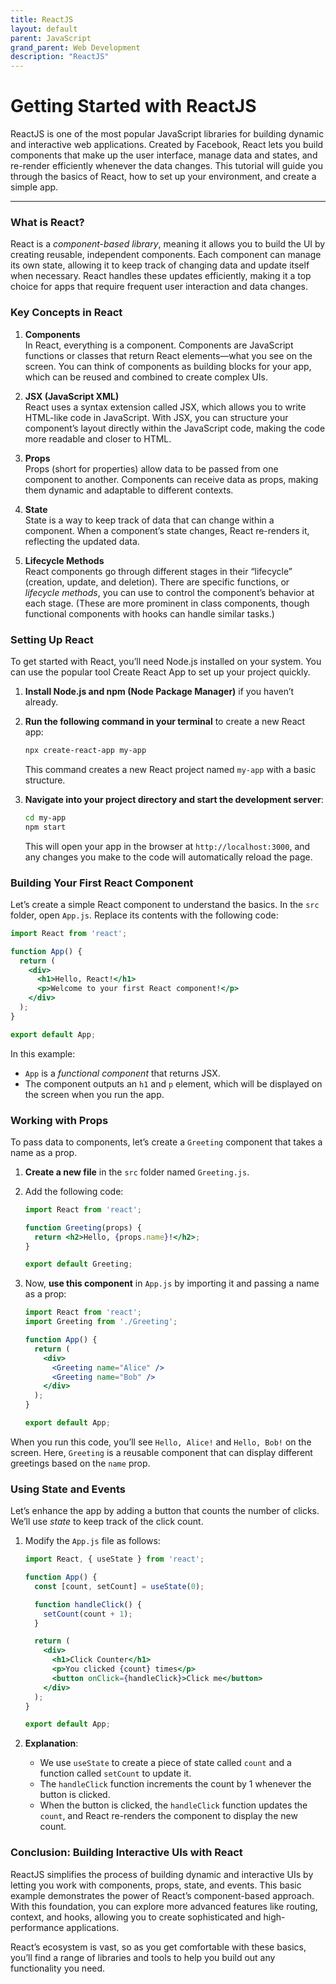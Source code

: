 ```yaml
---
title: ReactJS
layout: default
parent: JavaScript
grand_parent: Web Development
description: "ReactJS"
---
```


# Getting Started with ReactJS

ReactJS is one of the most popular JavaScript libraries for building dynamic and interactive web applications. Created by Facebook, React lets you build components that make up the user interface, manage data and states, and re-render efficiently whenever the data changes. This tutorial will guide you through the basics of React, how to set up your environment, and create a simple app.

---

### What is React?

React is a *component-based library*, meaning it allows you to build the UI by creating reusable, independent components. Each component can manage its own state, allowing it to keep track of changing data and update itself when necessary. React handles these updates efficiently, making it a top choice for apps that require frequent user interaction and data changes.

### Key Concepts in React

1. **Components**  
   In React, everything is a component. Components are JavaScript functions or classes that return React elements—what you see on the screen. You can think of components as building blocks for your app, which can be reused and combined to create complex UIs.

2. **JSX (JavaScript XML)**  
   React uses a syntax extension called JSX, which allows you to write HTML-like code in JavaScript. With JSX, you can structure your component’s layout directly within the JavaScript code, making the code more readable and closer to HTML.

3. **Props**  
   Props (short for properties) allow data to be passed from one component to another. Components can receive data as props, making them dynamic and adaptable to different contexts.

4. **State**  
   State is a way to keep track of data that can change within a component. When a component’s state changes, React re-renders it, reflecting the updated data.

5. **Lifecycle Methods**  
   React components go through different stages in their “lifecycle” (creation, update, and deletion). There are specific functions, or *lifecycle methods*, you can use to control the component’s behavior at each stage. (These are more prominent in class components, though functional components with hooks can handle similar tasks.)

### Setting Up React

To get started with React, you’ll need Node.js installed on your system. You can use the popular tool Create React App to set up your project quickly.

1. **Install Node.js and npm (Node Package Manager)** if you haven’t already.
2. **Run the following command in your terminal** to create a new React app:

   ```bash
   npx create-react-app my-app
   ```

   This command creates a new React project named `my-app` with a basic structure.

3. **Navigate into your project directory and start the development server**:

   ```bash
   cd my-app
   npm start
   ```

   This will open your app in the browser at `http://localhost:3000`, and any changes you make to the code will automatically reload the page.

### Building Your First React Component

Let’s create a simple React component to understand the basics. In the `src` folder, open `App.js`. Replace its contents with the following code:

```jsx
import React from 'react';

function App() {
  return (
    <div>
      <h1>Hello, React!</h1>
      <p>Welcome to your first React component!</p>
    </div>
  );
}

export default App;
```

In this example:
- `App` is a *functional component* that returns JSX.
- The component outputs an `h1` and `p` element, which will be displayed on the screen when you run the app.

### Working with Props

To pass data to components, let’s create a `Greeting` component that takes a name as a prop.

1. **Create a new file** in the `src` folder named `Greeting.js`.
2. Add the following code:

   ```jsx
   import React from 'react';

   function Greeting(props) {
     return <h2>Hello, {props.name}!</h2>;
   }

   export default Greeting;
   ```

3. Now, **use this component** in `App.js` by importing it and passing a name as a prop:

   ```jsx
   import React from 'react';
   import Greeting from './Greeting';

   function App() {
     return (
       <div>
         <Greeting name="Alice" />
         <Greeting name="Bob" />
       </div>
     );
   }

   export default App;
   ```

When you run this code, you’ll see `Hello, Alice!` and `Hello, Bob!` on the screen. Here, `Greeting` is a reusable component that can display different greetings based on the `name` prop.

### Using State and Events

Let’s enhance the app by adding a button that counts the number of clicks. We’ll use *state* to keep track of the click count.

1. Modify the `App.js` file as follows:

   ```jsx
   import React, { useState } from 'react';

   function App() {
     const [count, setCount] = useState(0);

     function handleClick() {
       setCount(count + 1);
     }

     return (
       <div>
         <h1>Click Counter</h1>
         <p>You clicked {count} times</p>
         <button onClick={handleClick}>Click me</button>
       </div>
     );
   }

   export default App;
   ```

2. **Explanation**:
    - We use `useState` to create a piece of state called `count` and a function called `setCount` to update it.
    - The `handleClick` function increments the count by 1 whenever the button is clicked.
    - When the button is clicked, the `handleClick` function updates the `count`, and React re-renders the component to display the new count.

### Conclusion: Building Interactive UIs with React

ReactJS simplifies the process of building dynamic and interactive UIs by letting you work with components, props, state, and events. This basic example demonstrates the power of React’s component-based approach. With this foundation, you can explore more advanced features like routing, context, and hooks, allowing you to create sophisticated and high-performance applications.

React’s ecosystem is vast, so as you get comfortable with these basics, you’ll find a range of libraries and tools to help you build out any functionality you need.
